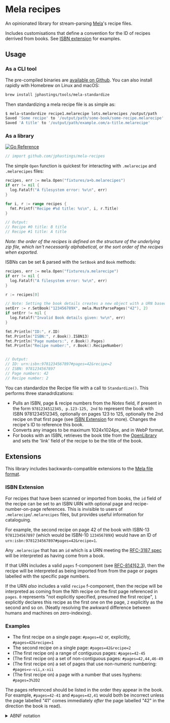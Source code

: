 # Mela recipes

An opinionated library for stream-parsing [Mela](https://mela.recipes)'s recipe files.

Includes customisations that define a convention for the ID of recipes derrived from books. See [ISBN extension](#isbn-extension) for examples.

## Usage

### As a CLI tool

The pre-compiled binaries are [available on Github](https://github.com/jphastings/mela-recipes/releases/latest). You can also install rapidly with Homebrew on Linux and macOS:

```bash
brew install jphastings/tools/mela-standardize
``````

Then standardizing a mela recipe file is as simple as:

```bash
$ mela-standardize recipe1.melarecipe lots.melarecipes /output/path
Saved 'Some recipe' to '/output/path/some-book/some-recipe.melarecipe'
Saved 'A title' to '/output/path/example.com/a-title.melarecipe'
```

### As a library

[![Go Reference](https://pkg.go.dev/badge/github.com/jphastings/mela-recipes.svg)](https://pkg.go.dev/github.com/jphastings/mela-recipes)

```go global
// import github.com/jphastings/mela-recipes
```

The simple `Open` function is quickest for interacting with `.melarecipe` and `.melarecipes` files:

```go ExampleOpen
recipes, err := mela.Open("fixtures/a+b.melarecipes")
if err != nil {
  log.Fatalf("A filesystem error: %v\n", err)
}

for i, r := range recipes {
  fmt.Printf("Recipe #%d title: %s\n", i, r.Title)
}

// Output:
// Recipe #0 title: B title
// Recipe #1 title: A title
```

_Note: the order of the recipes is defined on the structure of the underlying zip file, which isn't necessarily alphabetical, or the sort order of the recipes when exported._

ISBNs can be set & parsed with the `SetBook` and `Book` methods:

```go ExampleSetBook
recipes, err := mela.Open("fixtures/a.melarecipe")
if err != nil {
  log.Fatalf("A filesystem error: %v\n", err)
}

r := recipes[0]

// Note: Setting the book details creates a new object with a URN based on a standardised form ISBN-13.
setErr := r.SetBook("123456789X", mela.MustParsePages("42"), 2)
if setErr != nil {
  log.Fatalf("Invalid Book details given: %v\n", err)
}

fmt.Println("ID:", r.ID)
fmt.Println("ISBN:", r.Book().ISBN13)
fmt.Println("Page numbers:", r.Book().Pages)
fmt.Println("Recipe number:", r.Book().RecipeNumber)


// Output:
// ID: urn:isbn:9781234567897#pages=42&recipe=2
// ISBN: 9781234567897
// Page numbers: 42
// Recipe number: 2
```

You can standardize the Recipe file with a call to `Standardize()`. This performs three stanadrdizations:

- Pulls an ISBN, page & recipe numbers from the _Notes_ field, if present in the form `9781234512345, p.123-125, 2nd` to represent the book with ISBN 9781234512345, optionally on pages 123 to 125, optionally the 2nd recipe on that first page (see [ISBN Extension](#isbn-extension) for more). Changes the recipe's ID to reference this book.
- Converts any images to be maximum 1024x1024px, and in WebP format.
- For books with an ISBN, retrieves the book title from the [OpenLibrary](https://openlibrary.com) and sets the 'link' field of the recipe to be the title of the book.



## Extensions

This library includes backwards-compatible extensions to the [Mela file format](https://mela.recipes/fileformat/index.html).

### ISBN Extension

For recipes that have been scanned or imported from books, the `id` field of the recipe can be set to an ISBN URN with optional page and recipe-number-on-page references. This is invisible to users of `.melarecipe`/`.melarecipes` files, but provides useful information for cataloguing.

For example, the second recipe on page 42 of the book with ISBN-13 `9781234567897` (which would be ISBN-10 `123456789X`) would have an ID of `urn:isbn:9781234567897#pages=42&recipe=1`.

Any `.melarecipe` that has an `id` which is a URN meeting the [RFC-3187 spec](https://www.rfc-editor.org/rfc/rfc3187.txt) will be interpreted as having come from a book.

If that URN includes a valid `pages` f-component (see [RFC-8141§2.3](https://www.ietf.org/rfc/rfc8141.html#section-2.3.3)), then the recipe will be interpreted as being imported from from the page or pages labelled with the specific page numbers.

If the URN _also_ includes a valid `recipe` f-component, then the recipe will be interpreted as coming from the Nth recipe on the first page referenced in `pages`. `0` represents "not explicitly specified, presumed the first recipe", `1` explicitly declares this recipe as the first one on the page, `2` explicitly as the second and so on. (Neatly resolving the awkward difference between humans and machines on zero-indexing).

### Examples

- The first recipe on a single page: `#pages=42` or, explicitly, `#pages=42&recipe=1`
- The second recipe on a single page: `#pages=42&recipe=2`
- (The first recipe on) a range of contiguous pages: `#pages=42-45`
- (The first recipe on) a set of non-contiguous pages: `#pages=42,44,46-49`
- (The first recipe on) a set of pages that use non-numeric numbering: `#pages=v-vii,x-xii`
- (The first recipe on) a page with a number that uses hyphens: `#pages=3%2D2`

The pages referenced should be listed in the order they appear in the book. For example, `#pages=42-41` and `#pages=42,41` would both be incorrect unless the page labelled "41" comes immediately _after_ the page labelled "42" in the direction the book is read).

<details>
  <summary>ABNF notation</summary>

  ```abnf
  pages_f     = contig *( "," contig )
  contig      = page-num [ "-" page-num ]
  page-num    = 1*( ALPHA / DIGIT / pct-encoded )
  pct-encoded = "%" HEXDIG HEXDIG

  recipe_f    = 1*DIGIT
  ```

  (Using [RFC5234 syntax](https://www.rfc-editor.org/rfc/rfc5234.txt).)
</details>
